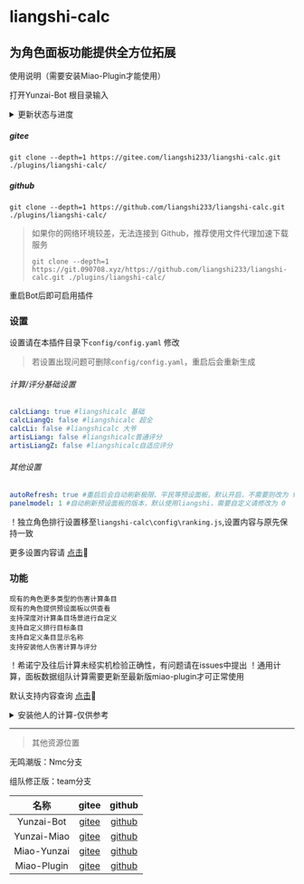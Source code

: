 # liangshi-calc

## 为角色面板功能提供全方位拓展
使用说明（需要安装Miao-Plugin才能使用）

打开Yunzai-Bot 根目录输入

<details><summary>更新状态与进度</summary>

---
### 原神 - gs

已支持：105 (98.13%) | 已重置：105 (98.13%) | 已完成：0 (0%)

###### 当前维护状态 (Ke_Akatsuki)

Ke_Akatsuki (2024.10.06 - 当前)

liangshi (2023.5.10 - 2025.1.15)

---
### 鸣潮 - mc
已支持：1 (2.56%) | 已重置：1 (2.56%) | 已完成：1 (2.56%)

###### 当前维护状态 (liangshi)

liangshi (2025.5.27 - 当前)

---
### 星铁 - sr
已支持：66 (88%)| 已重置：24 (32%)| 已完成：0 (0%)

###### 当前维护状态 (无)

liangshi (2023.6.14 - 2025.3.5)

> 当前无人维护，建议在设置中关闭liangshi-calc的星铁计算，使用miao-plugin本身的计算或安装其他星铁计算
---

</details>

##### gitee
~~~~~~~~~~
git clone --depth=1 https://gitee.com/liangshi233/liangshi-calc.git ./plugins/liangshi-calc/
~~~~~~~~~~
##### github
~~~~~~~~~~
git clone --depth=1 https://github.com/liangshi233/liangshi-calc.git ./plugins/liangshi-calc/
~~~~~~~~~~
   > 如果你的网络环境较差，无法连接到 Github，推荐使用文件代理加速下载服务
   >
   > ```
   > git clone --depth=1 https://git.090708.xyz/https://github.com/liangshi233/liangshi-calc.git ./plugins/liangshi-calc/
   > ```

重启Bot后即可启用插件

### 设置
设置请在本插件目录下`config/config.yaml` 修改
>若设置出现问题可删除`config/config.yaml`，重启后会重新生成

###### 计算/评分基础设置
~~~~~~~~~~YAML
calcLiang: true #liangshicalc 基础
calcLiangQ: false #liangshicalc 超全
calcLi: false #liangshicalc 大爷
artisLiang: false #liangshicalc普通评分
artisLiangZ: false #liangshicalc自适应评分
~~~~~~~~~~
###### 其他设置
~~~~~~~~~~YAML
autoRefresh: true #重启后会自动刷新极限、平民等预设面板，默认开启，不需要则改为 false
panelmodel: 1 #自动刷新预设面板的版本，默认使用liangshi，需要自定义请修改为 0
~~~~~~~~~~

！独立角色排行设置移至`liangshi-calc\config\ranking.js`,设置内容与原先保持一致

更多设置内容请 [点击](config/system/config.md)🤔

### 功能
~~~~~~~~~~
现有的角色更多类型的伤害计算条目
现有的角色提供预设面板以供查看
支持深度对计算条目场景进行自定义
支持自定义排行目标条目
支持自定义条目显示名称
支持安装他人伤害计算与评分
~~~~~~~~~~
！希诺宁及往后计算未经实机检验正确性，有问题请在issues中提出
！通用计算，面板数据组队计算需要更新至最新版miao-plugin才可正常使用

默认支持内容查询 [点击](damage/liangshi-gs/README.md)🤔

<details><summary>安装他人的计算-仅供参考</summary>

> 参考用的仓库被封了，示例仅供展示

###### 步骤1

使用链接安装示例 - 仅供参考，具体步骤请按对应计算说明中写明方法
~~~~~~~~~~
#更新 + '主页链接' + '游戏名字' + '仓库名字' + 伤害计算

#更新https://gitee.com/liangshi233星铁liangshi伤害计算
~~~~~~~~~~

使用名字安装/更新示例 - 仅供参考，具体步骤请按对应计算说明中写明方法
~~~~~~~~~~
#更新 + '仓库名字' + '游戏名字' + 伤害计算

#更新liangshi星铁伤害计算
~~~~~~~~~~

手动安装示例 - 仅供参考，具体步骤请按对应计算说明中写明方法

~~~~~~~~~~
git clone --depth=1 https://gitee.com/liangshi233/liangshi-sr.git ./plugins/liangshi-calc/damage/liangshi-sr/
~~~~~~~~~~

###### 步骤2

在设置中手动添加-仅供参考，具体步骤请按对应计算说明中的方法
~~~~~~~~~~YAML
calcmodel: liangshi #你安装计算的名字（例如abc-gs，就填abc）
~~~~~~~~~~

###### 步骤3

重启Bot

</details>

---

> 其他资源位置

无鸣潮版：Nmc分支

组队修正版：team分支

|     名称      |                         gitee                         |                         github                          |
|:-----------:|:-----------------------------------------------------:|:-------------------------------------------------------:|
| Yunzai-Bot  |     [gitee](https://gitee.com/le-niao/Yunzai-Bot)     |     [github](https://github.com/le-niao/Yunzai-Bot)     |
| Yunzai-Miao | [gitee](https://gitee.com/yoimiya-kokomi/Yunzai-Bot)  | [github](https://github.com/yoimiya-kokomi/Yunzai-Bot)  |
| Miao-Yunzai | [gitee](https://gitee.com/yoimiya-kokomi/Miao-Yunzai) | [github](https://github.com/yoimiya-kokomi/Miao-Yunzai) |
| Miao-Plugin | [gitee](https://gitee.com/yoimiya-kokomi/miao-plugin) | [github](https://github.com/yoimiya-kokomi/miao-plugin) |
